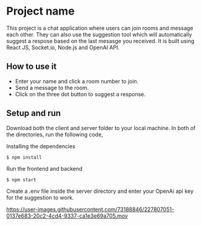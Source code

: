 # Project name
This project is a chat application where users can join rooms and message each other. They can also use the suggestion tool which will automatically suggest a respose based on the last mesasge you received. It is built using React JS, Socket.io, Node.js and OpenAI API. 

## How to use it
- Enter your name and click a room number to join.
- Send a message to the room.
- Click on the three dot button to suggest a response.

## Setup and run
Download both the client and server folder to your local machine. In both of the directories, run the following code, 

Installing the dependencies
```
$ npm install
```
Run the frontend and backend 
```
$ npm start
```
Create a .env file inside the server directory and enter your OpenAi api key for the suggestion to work.



https://user-images.githubusercontent.com/73188846/227807051-0137e683-20c2-4cd4-9337-ca1e3e69a705.mov

